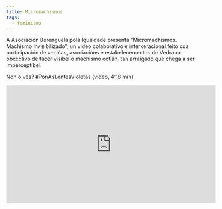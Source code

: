 ```yaml
---
title: Micromachismos
tags:
  - feminismo
---
```


A Asociación Berenguela pola Igualdade presenta "Micromachismos. Machismo
invisibilizado", un vídeo colaborativo e interxeracional feito coa participación
de veciñas, asociacións e estabelecementos de Vedra co obxectivo de facer
visíbel o machismo cotián, tan arraigado que chega a ser imperceptíbel.

Non o vés? #PonAsLentesVioletas (vídeo, 4:18 min)

<iframe width="560" height="315" src="https://www.youtube.com/embed/xHFMWTC7ow8" frameborder="0" allow="accelerometer; autoplay; clipboard-write; encrypted-media; gyroscope; picture-in-picture" allowfullscreen></iframe>

